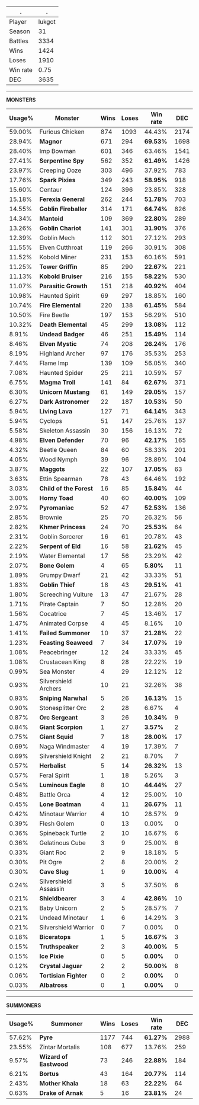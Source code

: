 .|.
|-|-
Player|lukgot
Season|31
Battles|3334
Wins|1424
Loses|1910
Win rate|0.75
DEC|3635

---
**MONSTERS**

Usage%|Monster|Wins|Loses|Win rate|DEC|
-|-|-|-|-|-|
59.00%|Furious Chicken|874|1093|44.43%|2174|
28.94%|**Magnor**|671|294|**69.53%**|1698|
28.40%|Imp Bowman|601|346|63.46%|1541|
27.41%|**Serpentine Spy**|562|352|**61.49%**|1426|
23.97%|Creeping Ooze|303|496|37.92%|783|
17.76%|**Spark Pixies**|349|243|**58.95%**|918|
15.60%|Centaur|124|396|23.85%|328|
15.18%|**Ferexia General**|262|244|**51.78%**|703|
14.55%|**Goblin Fireballer**|314|171|**64.74%**|826|
14.34%|**Mantoid**|109|369|**22.80%**|289|
13.26%|**Goblin Chariot**|141|301|**31.90%**|376|
12.39%|Goblin Mech|112|301|27.12%|293|
11.55%|Elven Cutthroat|119|266|30.91%|308|
11.52%|Kobold Miner|231|153|60.16%|591|
11.25%|**Tower Griffin**|85|290|**22.67%**|221|
11.13%|**Kobold Bruiser**|216|155|**58.22%**|530|
11.07%|**Parasitic Growth**|151|218|**40.92%**|404|
10.98%|Haunted Spirit|69|297|18.85%|160|
10.74%|**Fire Elemental**|220|138|**61.45%**|584|
10.50%|Fire Beetle|197|153|56.29%|510|
10.32%|**Death Elemental**|45|299|**13.08%**|112|
8.91%|**Undead Badger**|46|251|**15.49%**|114|
8.46%|**Elven Mystic**|74|208|**26.24%**|176|
8.19%|Highland Archer|97|176|35.53%|253|
7.44%|Flame Imp|139|109|56.05%|340|
7.08%|Haunted Spider|25|211|10.59%|57|
6.75%|**Magma Troll**|141|84|**62.67%**|371|
6.30%|**Unicorn Mustang**|61|149|**29.05%**|157|
6.27%|**Dark Astronomer**|22|187|**10.53%**|50|
5.94%|**Living Lava**|127|71|**64.14%**|343|
5.94%|Cyclops|51|147|25.76%|137|
5.58%|Skeleton Assassin|30|156|16.13%|72|
4.98%|**Elven Defender**|70|96|**42.17%**|165|
4.32%|Beetle Queen|84|60|58.33%|201|
4.05%|Wood Nymph|39|96|28.89%|104|
3.87%|**Maggots**|22|107|**17.05%**|63|
3.63%|Ettin Spearman|78|43|64.46%|192|
3.03%|**Child of the Forest**|16|85|**15.84%**|44|
3.00%|**Horny Toad**|40|60|**40.00%**|109|
2.97%|**Pyromaniac**|52|47|**52.53%**|136|
2.85%|Brownie|25|70|26.32%|56|
2.82%|**Khmer Princess**|24|70|**25.53%**|64|
2.31%|Goblin Sorcerer|16|61|20.78%|43|
2.22%|**Serpent of Eld**|16|58|**21.62%**|45|
2.19%|Water Elemental|17|56|23.29%|42|
2.07%|**Bone Golem**|4|65|**5.80%**|11|
1.89%|Grumpy Dwarf|21|42|33.33%|51|
1.83%|**Goblin Thief**|18|43|**29.51%**|41|
1.80%|Screeching Vulture|13|47|21.67%|28|
1.71%|Pirate Captain|7|50|12.28%|20|
1.56%|Cocatrice|7|45|13.46%|17|
1.47%|Animated Corpse|4|45|8.16%|10|
1.41%|**Failed Summoner**|10|37|**21.28%**|22|
1.23%|**Feasting Seaweed**|7|34|**17.07%**|19|
1.08%|Peacebringer|12|24|33.33%|45|
1.08%|Crustacean King|8|28|22.22%|19|
0.99%|Sea Monster|4|29|12.12%|12|
0.93%|Silvershield Archers|10|21|32.26%|38|
0.93%|**Sniping Narwhal**|5|26|**16.13%**|15|
0.90%|Stonesplitter Orc|2|28|6.67%|4|
0.87%|**Orc Sergeant**|3|26|**10.34%**|9|
0.84%|**Giant Scorpion**|1|27|**3.57%**|2|
0.75%|**Giant Squid**|7|18|**28.00%**|17|
0.69%|Naga Windmaster|4|19|17.39%|7|
0.69%|Silvershield Knight|2|21|8.70%|7|
0.57%|**Herbalist**|5|14|**26.32%**|13|
0.57%|Feral Spirit|1|18|5.26%|3|
0.54%|**Luminous Eagle**|8|10|**44.44%**|27|
0.48%|Battle Orca|4|12|25.00%|10|
0.45%|**Lone Boatman**|4|11|**26.67%**|11|
0.42%|Minotaur Warrior|4|10|28.57%|9|
0.39%|Flesh Golem|0|13|0.00%|0|
0.36%|Spineback Turtle|2|10|16.67%|6|
0.36%|Gelatinous Cube|3|9|25.00%|6|
0.33%|Giant Roc|2|9|18.18%|5|
0.30%|Pit Ogre|2|8|20.00%|2|
0.30%|**Cave Slug**|1|9|**10.00%**|4|
0.24%|Silvershield Assassin|3|5|37.50%|6|
0.21%|**Shieldbearer**|3|4|**42.86%**|10|
0.21%|Baby Unicorn|2|5|28.57%|7|
0.21%|Undead Minotaur|1|6|14.29%|3|
0.21%|Silvershield Warrior|0|7|0.00%|0|
0.18%|**Biceratops**|1|5|**16.67%**|3|
0.15%|**Truthspeaker**|2|3|**40.00%**|5|
0.15%|**Ice Pixie**|0|5|**0.00%**|0|
0.12%|**Crystal Jaguar**|2|2|**50.00%**|8|
0.06%|**Tortisian Fighter**|0|2|**0.00%**|0|
0.03%|**Albatross**|0|1|**0.00%**|0|

---
**SUMMONERS**

Usage%|Summoner|Wins|Loses|Win rate|DEC|
-|-|-|-|-|-|
57.62%|**Pyre**|1177|744|**61.27%**|2988|
23.55%|Zintar Mortalis|108|677|13.76%|259|
9.57%|**Wizard of Eastwood**|73|246|**22.88%**|184|
6.21%|**Bortus**|43|164|**20.77%**|114|
2.43%|**Mother Khala**|18|63|**22.22%**|64|
0.63%|**Drake of Arnak**|5|16|**23.81%**|24|
